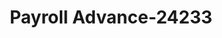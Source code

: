 ---
f_zip-code: 64836
f_state-code: MO
title: Payroll Advance-24233
f_phone: 417-359-9400
f_city-only: Carthage
f_address: 201 West 3Rd Street Carthage
f_location-unique-id: '24233'
slug: payroll-advance-24233
updated-on: '2024-05-30T13:46:58.046Z'
created-on: '2024-05-30T13:36:59.803Z'
published-on: '2024-05-30T13:54:32.469Z'
f_city-state: cms/city/carthage-mo.md
f_company: cms/company/payroll-advance.md
f_state: cms/state/missouri.md
layout: '[payday-loan].html'
tags: payday-loan
---